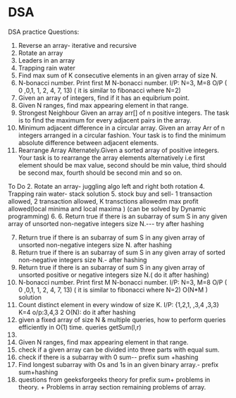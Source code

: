 # DSA
DSA practice
Questions:
1. Reverse an array- iterative and recursive
2. Rotate an array
3. Leaders in an array 
4. Trapping rain water
5. Find max sum of K consecutive elements in an given array of size N.
6. N-bonacci number. Print first M N-bonacci number. I/P: N=3, M=8 O/P ( 0 ,0,1, 1, 2, 4, 7, 13) ( it is similar to fibonacci where N=2)
7. Given an array of integers, find if it has an equibrium point.
8. Given N ranges, find max appearing element in that range.
9. Strongest Neighbour Given an array arr[] of n positive integers. The task is to find the maximum for every adjacent pairs in the array.
10. Minimum adjacent difference in a circular array. Given an array Arr of n integers arranged in a circular fashion. Your task is to find the minimum absolute difference between adjacent elements.
11. Rearrange Array Alternately.Given a sorted array of positive integers. Your task is to rearrange  the array elements alternatively i.e first element should be max value, second should be min value, third should be second max, fourth should be second min and so on.

To Do
2. Rotate an array- juggling algo left and right both rotation
4. Trapping rain water- stack solution
5. stock buy and sell- 1 transaction allowed, 2 transaction allowed, K transctions allowedm max profit allowed(local minima and local maxima ) (can be solved by Dynamic programming)
6. 6. Return true if there is an subarray of sum S in any given array of unsorted non-negative integers size N.--- try after hashing

7. Return true if there is an subarray of sum S in any given array of unsorted non-negative integers size N. after hashing
8. Return true if there is an subarray of sum S in any given array of sorted non-negative integers size N.- after hashing
9. Return true if there is an subarray of sum S in any given array of unsorted positive or negative integers size N.( do it after hashing)
10. N-bonacci number. Print first M N-bonacci number. I/P: N=3, M=8 O/P ( 0 ,0,1, 1, 2, 4, 7, 13) ( it is similar to fibonacci where N=2) O(N*M ) solution
11. Count distinct element in every window of size K. I/P: {1,2,1, ,3,4 ,3,3} K=4 o/p:3,4,3 2 O(N): do it after hashing
12. given a fixed array of size N & multiple queries, how to perform queries efficiently in O(1) time. queries getSum(l,r)
13. 
14. Given N ranges, find max appearing element in that range.
15. check if a given array can be divided into three parts with equal sum.
16. check if there is a subarray with 0 sum-- prefix sum +hashing
17. Find longest subarray with Os and 1s in an given binary array.- prefix sum+hashing
18. questions from geeksforgeeks theory for prefix sum+ problems in theory. + Problems in array section remaining problems of array.
